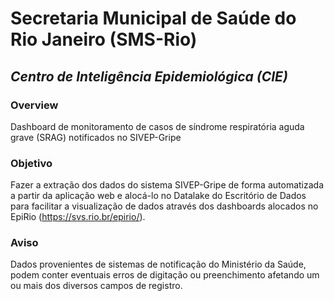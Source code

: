 # Secretaria Municipal de Saúde do Rio Janeiro (SMS-Rio) 

## _Centro de Inteligência Epidemiológica (CIE)_


### Overview
Dashboard de monitoramento de casos de síndrome respiratória aguda grave (SRAG) notificados no SIVEP-Gripe

### Objetivo
Fazer a extração dos dados do sistema SIVEP-Gripe de forma automatizada a partir da aplicação web e alocá-lo no Datalake do Escritório de Dados para facilitar a visualização de dados através dos dashboards alocados no EpiRio (https://svs.rio.br/epirio/).

### Aviso
Dados provenientes de sistemas de notificação do Ministério da Saúde, podem conter eventuais erros de digitação ou preenchimento afetando um ou mais dos diversos campos de registro.
